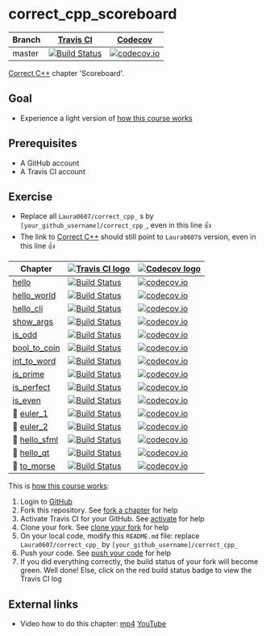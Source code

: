 # correct_cpp_scoreboard

Branch|[Travis CI](https://travis-ci.org)|[Codecov](https://www.codecov.io)
---|---|---
master|[![Build Status](https://travis-ci.org/Laura0607/correct_cpp_scoreboard.svg?branch=master)](https://travis-ci.org/Laura0607/correct_cpp_scoreboard)|[![codecov.io](https://codecov.io/github/Laura0607/correct_cpp_scoreboard/coverage.svg?branch=master)](https://codecov.io/github/Laura0607/correct_cpp_scoreboard/branch/master)

[Correct C++](https://github.com/Laura0607/correct_cpp) chapter 'Scoreboard'.

## Goal

 * Experience a light version of [how this course works](https://github.com/Laura0607/correct_cpp/blob/master/doc/how_this_course_works.md)

## Prerequisites

 * A GitHub account
 * A Travis CI account

## Exercise

 * Replace all `Laura0607/correct_cpp_` s by `[your_github_username]/correct_cpp_`, even in this line :+1:
 * The link to [Correct C++](https://github.com/Laura0607/correct_cpp) should still point to `Laura0607`s version, even in this line :+1:

Chapter|[![Travis CI logo](TravisCI.png)](https://travis-ci.org)|[![Codecov logo](Codecov.png)](https://www.codecov.io)
---|---|---
[hello](https://github.com/Laura0607/correct_cpp_hello)|[![Build Status](https://travis-ci.org/Laura0607/correct_cpp_hello.svg?branch=master)](https://travis-ci.org/Laura0607/correct_cpp_hello) | [![codecov.io](https://codecov.io/github/Laura0607/correct_cpp_hello/coverage.svg?branch=master)](https://codecov.io/github/Laura0607/correct_cpp_hello?branch=master)
[hello_world](https://github.com/Laura0607/correct_cpp_hello_world)|[![Build Status](https://travis-ci.org/Laura0607/correct_cpp_hello_world.svg?branch=master)](https://travis-ci.org/Laura0607/correct_cpp_hello_world) | [![codecov.io](https://codecov.io/github/Laura0607/correct_cpp_hello_world/coverage.svg?branch=master)](https://codecov.io/github/Laura0607/correct_cpp_hello_world?branch=master)
[hello_cli](https://github.com/Laura0607/correct_cpp_hello_cli)|[![Build Status](https://travis-ci.org/Laura0607/correct_cpp_hello_cli.svg?branch=master)](https://travis-ci.org/Laura0607/correct_cpp_hello_cli) | [![codecov.io](https://codecov.io/github/Laura0607/correct_cpp_hello_cli/coverage.svg?branch=master)](https://codecov.io/github/Laura0607/correct_cpp_hello_cli?branch=master)
[show_args](https://github.com/Laura0607/correct_cpp_show_args)|[![Build Status](https://travis-ci.org/Laura0607/correct_cpp_show_args.svg?branch=master)](https://travis-ci.org/Laura0607/correct_cpp_show_args) | [![codecov.io](https://codecov.io/github/Laura0607/correct_cpp_show_args/coverage.svg?branch=master)](https://codecov.io/github/Laura0607/correct_cpp_show_args?branch=master)
[is_odd](https://github.com/Laura0607/correct_cpp_is_odd)|[![Build Status](https://travis-ci.org/Laura0607/correct_cpp_is_odd.svg?branch=master)](https://travis-ci.org/Laura0607/correct_cpp_is_odd) | [![codecov.io](https://codecov.io/github/Laura0607/correct_cpp_is_odd/coverage.svg?branch=master)](https://codecov.io/github/Laura0607/correct_cpp_is_odd?branch=master)
[bool_to_coin](https://github.com/Laura0607/correct_cpp_bool_to_coin)|[![Build Status](https://travis-ci.org/Laura0607/correct_cpp_bool_to_coin.svg?branch=master)](https://travis-ci.org/Laura0607/correct_cpp_bool_to_coin) | [![codecov.io](https://codecov.io/github/Laura0607/correct_cpp_bool_to_coin/coverage.svg?branch=master)](https://codecov.io/github/Laura0607/correct_cpp_bool_to_coin?branch=master)
[int_to_word](https://github.com/Laura0607/correct_cpp_int_to_word)|[![Build Status](https://travis-ci.org/Laura0607/correct_cpp_int_to_word.svg?branch=master)](https://travis-ci.org/Laura0607/correct_cpp_int_to_word) | [![codecov.io](https://codecov.io/github/Laura0607/correct_cpp_int_to_word/coverage.svg?branch=master)](https://codecov.io/github/Laura0607/correct_cpp_int_to_word?branch=master)
[is_prime](https://github.com/Laura0607/correct_cpp_is_prime)|[![Build Status](https://travis-ci.org/Laura0607/correct_cpp_is_prime.svg?branch=master)](https://travis-ci.org/Laura0607/correct_cpp_is_prime) | [![codecov.io](https://codecov.io/github/Laura0607/correct_cpp_is_prime/coverage.svg?branch=master)](https://codecov.io/github/Laura0607/correct_cpp_is_prime?branch=master)
[is_perfect](https://github.com/Laura0607/correct_cpp_is_perfect)|[![Build Status](https://travis-ci.org/Laura0607/correct_cpp_is_perfect.svg?branch=master)](https://travis-ci.org/Laura0607/correct_cpp_is_perfect) | [![codecov.io](https://codecov.io/github/Laura0607/correct_cpp_is_perfect/coverage.svg?branch=master)](https://codecov.io/github/Laura0607/correct_cpp_is_perfect?branch=master)
[is_even](https://github.com/Laura0607/correct_cpp_is_even)|[![Build Status](https://travis-ci.org/Laura0607/correct_cpp_is_even.svg?branch=master)](https://travis-ci.org/Laura0607/correct_cpp_is_even) | [![codecov.io](https://codecov.io/github/Laura0607/correct_cpp_is_even/coverage.svg?branch=master)](https://codecov.io/github/Laura0607/correct_cpp_is_even?branch=master)
:construction: [euler_1](https://github.com/Laura0607/correct_cpp_euler_1)|[![Build Status](https://travis-ci.org/Laura0607/correct_cpp_euler_1.svg?branch=master)](https://travis-ci.org/Laura0607/correct_cpp_euler_1) | [![codecov.io](https://codecov.io/github/Laura0607/correct_cpp_euler_1/coverage.svg?branch=master)](https://codecov.io/github/Laura0607/correct_cpp_euler_1?branch=master)
:construction: [euler_2](https://github.com/Laura0607/correct_cpp_euler_2)|[![Build Status](https://travis-ci.org/Laura0607/correct_cpp_euler_2.svg?branch=master)](https://travis-ci.org/Laura0607/correct_cpp_euler_2) | [![codecov.io](https://codecov.io/github/Laura0607/correct_cpp_euler_2/coverage.svg?branch=master)](https://codecov.io/github/Laura0607/correct_cpp_euler_2?branch=master)
:construction: [hello_sfml](https://github.com/Laura0607/correct_cpp_hello_sfml)|[![Build Status](https://travis-ci.org/Laura0607/correct_cpp_hello_sfml.svg?branch=master)](https://travis-ci.org/Laura0607/correct_cpp_hello_sfml) | [![codecov.io](https://codecov.io/github/Laura0607/correct_cpp_hello_sfml/coverage.svg?branch=master)](https://codecov.io/github/Laura0607/correct_cpp_hello_sfml?branch=master)
:construction: [hello_qt](https://github.com/Laura0607/correct_cpp_hello_qt)|[![Build Status](https://travis-ci.org/Laura0607/correct_cpp_hello_qt.svg?branch=master)](https://travis-ci.org/Laura0607/correct_cpp_hello_qt) | [![codecov.io](https://codecov.io/github/Laura0607/correct_cpp_hello_qt/coverage.svg?branch=master)](https://codecov.io/github/Laura0607/correct_cpp_hello_qt?branch=master)
:construction: [to_morse](https://github.com/Laura0607/correct_cpp_to_morse)|[![Build Status](https://travis-ci.org/Laura0607/correct_cpp_to_morse.svg?branch=master)](https://travis-ci.org/Laura0607/correct_cpp_to_morse) | [![codecov.io](https://codecov.io/github/Laura0607/correct_cpp_to_morse/coverage.svg?branch=master)](https://codecov.io/github/Laura0607/correct_cpp_to_morse?branch=master)

This is [how this course works](https://github.com/Laura0607/correct_cpp/blob/master/doc/how_this_course_works.md):

  1. Login to [GitHub](https://github.com/)
  2. Fork this repository. See [fork a chapter](https://github.com/Laura0607/correct_cpp/blob/master/doc/fork_a_chapter.md) for help
  3. Activate Travis CI for your GitHub. See [activate](https://github.com/Laura0607/correct_cpp/blob/master/doc/activate.md) for help 
  4. Clone your fork. See [clone your fork](https://github.com/Laura0607/correct_cpp/blob/master/doc/clone_your_fork.md) for help
  5. On your local code, modify this `README.md` file: replace `Laura0607/correct_cpp_` by `[your_github_username]/correct_cpp_`
  6. Push your code. See [push your code](https://github.com/Laura0607/correct_cpp/blob/master/doc/push_your_code.md) for help
  7. If you did everything correctly, the build status of your fork will become green. Well done! Else, click on the red build status badge to view the Travis CI log

## External links

 * Video how to do this chapter: [mp4](http://www.Laura0607.nl/correct_cpp_scoreboard.mp4) [YouTube](https://youtu.be/QABP8qEeM9o)
